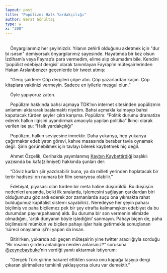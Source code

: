 ```yaml
---
layout: post
title: "Popülizm: Halk Yardakçılığı"
author: Berat Gönültaş
type: w
x: "200"
---
```

<br/>
&nbsp;&nbsp;&nbsp;&nbsp;Önyargılarımız her şeyimizdir. Yılanın zehirli olduğunu akletmek için "dur bi ısırsın" demiyorsak önyargılarımız sayesinde. Hayatımda bir kez olsun İzdiham’a veya Fayrap’a para vermedim, elime alıp okumadım bile. Kendini ‘popülist edebiyat dergisi’ olarak tanımlayan Fayrap’ın müteşairlerinden Hakan Arslanbenzer geçenlerde bir tweet atmış:

&nbsp;&nbsp;&nbsp;&nbsp;“Genç şairlere: Çöp dergileri çöpe atın. Çöp yazarlardan kaçın. Çöp kitaplara vaktinizi vermeyin. Sadece en iyilerle meşgul olun.”

&nbsp;&nbsp;&nbsp;&nbsp;Öyle yapıyoruz zaten.

&nbsp;&nbsp;&nbsp;&nbsp;Popülizm hakkında bahsi açmaya TDK’nın internet sitesinden popülizmin anlamını aktararak başlamaktı niyetim. Bahsi açmakla kalmayıp bahsi kapatacak türden şeyler çıktı karşıma. Popülizm: “Politik durumu dramatize ederek halkın ilgisini uyandırmak amacıyla yapılan politika” İkinci olarak verilen ise şu: “Halk yardakçılığı”

&nbsp;&nbsp;&nbsp;&nbsp;Popülizm, halkın seviyesine inmektir. Daha yukarıya, hep yukarıya çağırmaktır edebiyatın görevi, kahve masasında beraber tavla oynamak değil. Şirin görünebilmek için tavlayı bilerek kaybetmek hiç değil.

&nbsp;&nbsp;&nbsp;&nbsp;Ahmet Özçelik, Ceriha’da yayımlanmış <a href="http://www.ceriha.com/2017/01/11/kaybin-kaybettirdigi.html" target="_blank">Kaybın Kaybettirdiği</a> başlıklı yazısında bu kafa(zihniyet) hakkında şunları der:

&nbsp;&nbsp;&nbsp;&nbsp;“Döviz kurları şiir yazdırabilir buna, ya da milleti yerinden hoplatacak bir terör hadisesi on numara bir film senaryosu olabilir.”

&nbsp;&nbsp;&nbsp;&nbsp;Edebiyat, piyasası olan türden bir meta haline düşürüldü. Bu düşüşün nedenleri arasında, belki ilk sıralarda, işlemesini sağlayan çarklardan biri olduğumuzu göz ardı ederek zor zamanlarda suçu ona yıkmakta rahat bulduğumuz kapitalist sistemi sayabiliriz. Neredeyse her şeyin pahası biçilmiş ve paha biçilemez pek bir şey etrafta kalmamışken edebiyat da bu durumdan payını(pahasını) aldı. Bu duruma bir son vermenin elimizde olmadığını, ‘artık dünyanın böyle işlediğini’ sanmayın. Pahayı biçen de, paha biçilmesini mümkün ve biçilen pahayı işler hale getirmekle sonuçlanan ‘süreci onaylama işi’ni yapan da insan.

&nbsp;&nbsp;&nbsp;&nbsp;Bitirirken, yukarıda adı geçen müteşairin yine twitter aracılığıyla sorduğu “Bir insanın şiirden anladığını nerden anlarsınız?” sorusuna <a href="https://twitter.com/zeynebaybuke" target="_blank">@zeynebaybuke</a>’nin verdiği yanıtı aktarmak istiyorum:

&nbsp;&nbsp;&nbsp;&nbsp;“Gerçek Türk şiirine hakaret ettikten sonra onu kapağa taşıyıp dergi çıkaran şiirimsilere temkinli yaklaşıyorsa oluru var demektir.”
